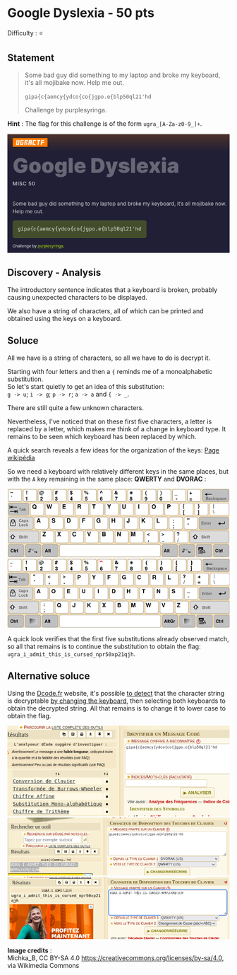 # Google Dyslexia - 50 pts

Difficulty :  :star:  

## Statement

> Some bad guy did something to my laptop and broke my keyboard, it's all mojibake now. Help me out.  
>  
> `gipa{c{aemcy{ydco{co{jgpo.e{blp50ql21'hd`  
>  
> Challenge by purplesyringa.  

**Hint** : The flag for this challenge is of the form `ugra_[A-Za-z0-9_]+`.

![Copie d'écran](./googledyslexia.png)  

## Discovery - Analysis
The introductory sentence indicates that a keyboard is broken, probably causing unexpected characters to be displayed.  

We also have a string of characters, all of which can be printed and obtained using the keys on a keyboard.  

## Soluce
All we have is a string of characters, so all we have to do is decrypt it.  

Starting with four letters and then a `{` reminds me of a monoalphabetic substitution.  
So let's start quietly to get an idea of this substitution:  
`g -> u`; `i -> g`; `p -> r`; `a -> a` and `{ -> _`.  

There are still quite a few unknown characters.  

Nevertheless, I've noticed that on these first five characters, a letter is replaced by a letter, which makes me think of a change in keyboard type. It remains to be seen which keyboard has been replaced by which.  

A quick search reveals a few ideas for the organization of the keys: [Page wikipédia](https://fr.wikipedia.org/wiki/Disposition_des_touches_d%27un_clavier_de_saisie)  

So we need a keyboard with relatively different keys in the same places, but with the `A` key remaining in the same place: **QWERTY** and **DVORAC** :  

![QWERTY keyboard](./qwerty.png) ![DVORAC keyboard](./dvorac.png)  

A quick look verifies that the first five substitutions already observed match, so all that remains is to continue the substitution to obtain the flag: `ugra_i_admit_this_is_cursed_npr50xp21qjh`.  

## Alternative soluce
Using the [Dcode.fr](https://www.dcode.fr) website, it's possible [to detect](https://www.dcode.fr/identification-chiffrement) that the character string is decryptable [by changing the keyboard](https://www.dcode.fr/chiffre-changement-clavier), then selecting both keyboards to obtain the decrypted string. All that remains is to change it to lower case to obtain the flag.  

![Détecter la méthode de chiffrement](dcode1.png) ![Décrypter en majuscules](dcode2.png) ![Passage en minuscules](dcode3.png)  

**Image credits** :  
Michka_B, CC BY-SA 4.0 <https://creativecommons.org/licenses/by-sa/4.0>, via Wikimedia Commons